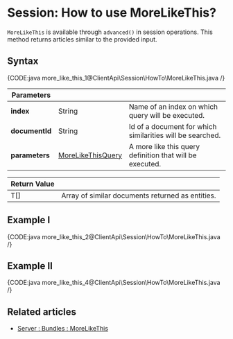 # Session: How to use MoreLikeThis?

`MoreLikeThis` is available through `advanced()` in session operations. This method returns articles similar to the provided input.

## Syntax

{CODE:java more_like_this_1@ClientApi\Session\HowTo\MoreLikeThis.java /}

| Parameters | | |
| ------------- | ------------- | ----- |
| **index** | String | Name of an index on which query will be executed. |
| **documentId** | String | Id of a document for which similarities will be searched. |
| **parameters** | [MoreLikeThisQuery](../../../glossary/more-like-this-query) | A more like this query definition that will be executed. |

| Return Value | |
| ------------- | ----- |
| T[] | Array of similar documents returned as entities. |

## Example I

{CODE:java more_like_this_2@ClientApi\Session\HowTo\MoreLikeThis.java /}

## Example II

{CODE:java more_like_this_4@ClientApi\Session\HowTo\MoreLikeThis.java /}

## Related articles

- [Server : Bundles : MoreLikeThis](../../../server/bundles/more-like-this)
